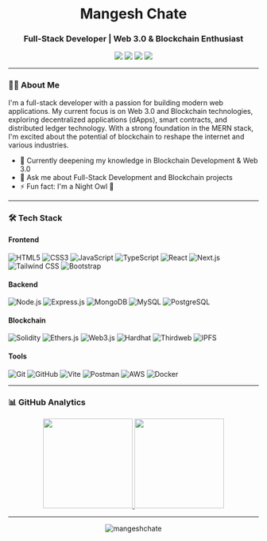 <h1 align="center">Mangesh Chate</h1>
<h3 align="center">Full-Stack Developer | Web 3.0 & Blockchain Enthusiast</h3>

<p align="center">
  <a href="https://mangeshchate.netlify.app/"><img src="https://img.shields.io/badge/-Portfolio-3423A6?style=flat&logo=Google-Chrome&logoColor=white"/></a>
  <a href="mailto:mbchate08@gmail.com"><img src="https://img.shields.io/badge/-Email-D14836?style=flat&logo=Gmail&logoColor=white"/></a>
  <a href="https://www.linkedin.com/in/mangeshchate/"><img src="https://img.shields.io/badge/-LinkedIn-0077B5?style=flat&logo=Linkedin&logoColor=white"/></a>
  <a href="https://drive.google.com/file/d/1s7Aw-5oGLPaN_2rfPuEd04CnM9fXmRN8/view?usp=sharing"><img src="https://img.shields.io/badge/-Resume-000000?style=flat&logo=read-the-docs&logoColor=white"/></a>
</p>

---

### 👨‍💻 About Me

I'm a full-stack developer with a passion for building modern web applications. My current focus is on Web 3.0 and Blockchain technologies, exploring decentralized applications (dApps), smart contracts, and distributed ledger technology. With a strong foundation in the MERN stack, I'm excited about the potential of blockchain to reshape the internet and various industries.

- 🌱 Currently deepening my knowledge in Blockchain Development & Web 3.0
- 💬 Ask me about Full-Stack Development and Blockchain projects
- ⚡ Fun fact: I'm a Night Owl 🦉

---

### 🛠 Tech Stack

#### Frontend
![HTML5](https://img.shields.io/badge/-HTML5-E34F26?style=flat&logo=html5&logoColor=white)
![CSS3](https://img.shields.io/badge/-CSS3-1572B6?style=flat&logo=css3)
![JavaScript](https://img.shields.io/badge/-JavaScript-F7DF1E?style=flat&logo=javascript&logoColor=black)
![TypeScript](https://img.shields.io/badge/-TypeScript-3178C6?style=flat&logo=typescript&logoColor=white)
![React](https://img.shields.io/badge/-React-20232A?style=flat&logo=react)
![Next.js](https://img.shields.io/badge/-Next.js-000000?style=flat&logo=next.js)
![Tailwind CSS](https://img.shields.io/badge/-Tailwind_CSS-38B2AC?style=flat&logo=tailwind-css&logoColor=white)
![Bootstrap](https://img.shields.io/badge/-Bootstrap-563D7C?style=flat&logo=bootstrap)

#### Backend
![Node.js](https://img.shields.io/badge/-Node.js-339933?style=flat&logo=node.js&logoColor=white)
![Express.js](https://img.shields.io/badge/-Express.js-000000?style=flat&logo=express)
![MongoDB](https://img.shields.io/badge/-MongoDB-47A248?style=flat&logo=mongodb&logoColor=white)
![MySQL](https://img.shields.io/badge/-MySQL-4479A1?style=flat&logo=mysql&logoColor=white)
![PostgreSQL](https://img.shields.io/badge/-PostgreSQL-336791?style=flat&logo=postgresql&logoColor=white)

#### Blockchain
![Solidity](https://img.shields.io/badge/-Solidity-363636?style=flat&logo=solidity)
![Ethers.js](https://img.shields.io/badge/-Ethers.js-2535a0?style=flat&logo=ethereum&logoColor=white)
![Web3.js](https://img.shields.io/badge/-Web3.js-F16822?style=flat&logo=web3.js&logoColor=white)
![Hardhat](https://img.shields.io/badge/-Hardhat-FFF100?style=flat&logo=hardhat&logoColor=black)
![Thirdweb](https://img.shields.io/badge/-Thirdweb-F11470?style=flat&logo=thirdweb&logoColor=white)
![IPFS](https://img.shields.io/badge/-IPFS-65C2CB?style=flat&logo=ipfs&logoColor=white)

#### Tools
![Git](https://img.shields.io/badge/-Git-F05032?style=flat&logo=git&logoColor=white)
![GitHub](https://img.shields.io/badge/-GitHub-181717?style=flat&logo=github)
![Vite](https://img.shields.io/badge/-Vite-646CFF?style=flat&logo=vite&logoColor=white)
![Postman](https://img.shields.io/badge/-Postman-FF6C37?style=flat&logo=postman&logoColor=white)
![AWS](https://img.shields.io/badge/-AWS-232F3E?style=flat&logo=amazon-aws)
![Docker](https://img.shields.io/badge/-Docker-2496ED?style=flat&logo=docker&logoColor=white)

---

### 📊 GitHub Analytics

<p align="center">
<a href="https://github.com/mangeshchate">
  <img height="180em" src="https://github-readme-stats-eight-theta.vercel.app/api?username=mangeshchate&show_icons=true&theme=algolia&include_all_commits=true&count_private=true"/>
  <img height="180em" src="https://github-readme-stats-eight-theta.vercel.app/api/top-langs/?username=mangeshchate&layout=compact&langs_count=8&theme=algolia"/>
</a>
</p>

---

<p align="center">
  <img src="https://komarev.com/ghpvc/?username=mangeshchate&label=Profile%20views&color=0e75b6&style=flat" alt="mangeshchate" />
</p>
